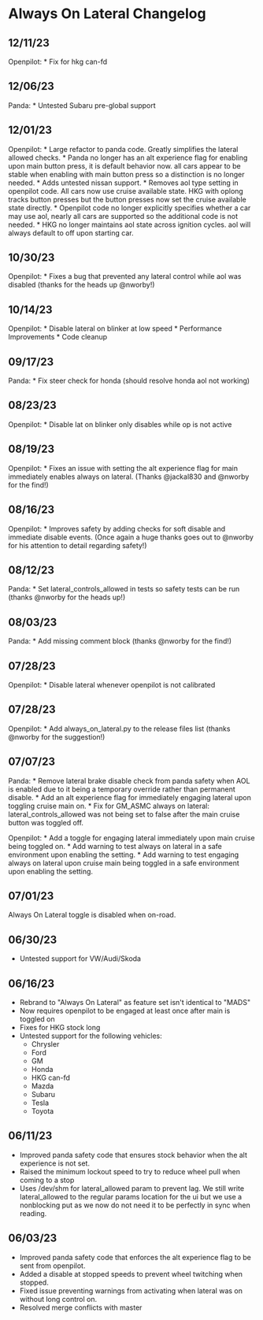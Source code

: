 # Always On Lateral Changelog

## 12/11/23
Openpilot:
    * Fix for hkg can-fd

## 12/06/23
Panda:
    * Untested Subaru pre-global support

## 12/01/23
Openpilot:
    * Large refactor to panda code. Greatly simplifies the lateral allowed checks.
    * Panda no longer has an alt experience flag for enabling upon main button press, it is default behavior now. all
      cars appear to be stable when enabling with main button press so a distinction is no longer needed.
    * Adds untested nissan support.
    * Removes aol type setting in openpilot code. All cars now use cruise available state. HKG with oplong tracks button
      presses but the button presses now set the cruise available state directly.
    * Openpilot code no longer explicitly specifies whether a car may use aol, nearly all cars are supported so the
      additional code is not needed.
    * HKG no longer maintains aol state across ignition cycles. aol will always default to off upon starting car.

## 10/30/23
Openpilot:
    * Fixes a bug that prevented any lateral control while aol was disabled (thanks for the heads up @nworby!)

## 10/14/23
Openpilot:
    * Disable lateral on blinker at low speed
    * Performance Improvements
    * Code cleanup

## 09/17/23
Panda:
    * Fix steer check for honda (should resolve honda aol not working)

## 08/23/23
Openpilot:
    * Disable lat on blinker only disables while op is not active

## 08/19/23
Openpilot:
    * Fixes an issue with setting the alt experience flag for main immediately
    enables always on lateral. (Thanks @jackal830 and @nworby for the find!)

## 08/16/23
Openpilot:
    * Improves safety by adding checks for soft disable and immediate disable
      events. (Once again a huge thanks goes out to @nworby for his attention to
      detail regarding safety!)

## 08/12/23
Panda:
    * Set lateral_controls_allowed in tests so safety tests can be run (thanks
      @nworby for the heads up!)

## 08/03/23
Panda:
    * Add missing comment block (thanks @nworby for the find!)

## 07/28/23
Openpilot:
    * Disable lateral whenever openpilot is not calibrated

## 07/28/23
Openpilot:
    * Add always\_on\_lateral.py to the release files list (thanks @nworby for
      the suggestion!)

## 07/07/23
Panda:
    * Remove lateral brake disable check from panda safety when AOL is enabled
      due to it being a temporary override rather than permanent disable.
    * Add an alt experience flag for immediately engaging lateral upon toggling
      cruise main on.
    * Fix for GM\_ASMC always on lateral: lateral\_controls\_allowed was not
      being set to false after the main cruise button was toggled off.

Openpilot:
    * Add a toggle for engaging lateral immediately upon main cruise being
      toggled on.
    * Add warning to test always on lateral in a safe environment upon enabling
      the setting.
    * Add warning to test engaging always on lateral upon cruise main being
      toggled in a safe environment upon enabling the setting.

## 07/01/23
Always On Lateral toggle is disabled when on-road.

## 06/30/23
* Untested support for VW/Audi/Skoda

## 06/16/23
* Rebrand to "Always On Lateral" as feature set isn't identical to "MADS"
* Now requires openpilot to be engaged at least once after main is toggled on
* Fixes for HKG stock long
* Untested support for the following vehicles:
    - Chrysler
    - Ford
    - GM
    - Honda
    - HKG can-fd
    - Mazda
    - Subaru
    - Tesla
    - Toyota

## 06/11/23
* Improved panda safety code that ensures stock behavior when the alt experience
  is not set.
* Raised the minimum lockout speed to try to reduce wheel pull when coming to a
  stop
* Uses /dev/shm for lateral\_allowed param to prevent lag. We still write
  lateral\_allowed to the regular params location for the ui but we use a
  nonblocking put as we now do not need it to be perfectly in sync when reading.

## 06/03/23
* Improved panda safety code that enforces the alt experience flag to be sent
  from openpilot.
* Added a disable at stopped speeds to prevent wheel twitching when stopped.
* Fixed issue preventing warnings from activating when lateral was on without long control on.
* Resolved merge conflicts with master
